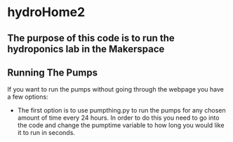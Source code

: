 # hydroHome2
## The purpose of this code is to run the hydroponics lab in the Makerspace
## Running The Pumps
If you want to run the pumps without going through the webpage you have a few options:
* The first option is to use pumpthing.py to run the pumps for any chosen amount of time every 24 hours. In order to do this you need to go into the code and change the pumptime variable to how long you would like it to run in seconds.
